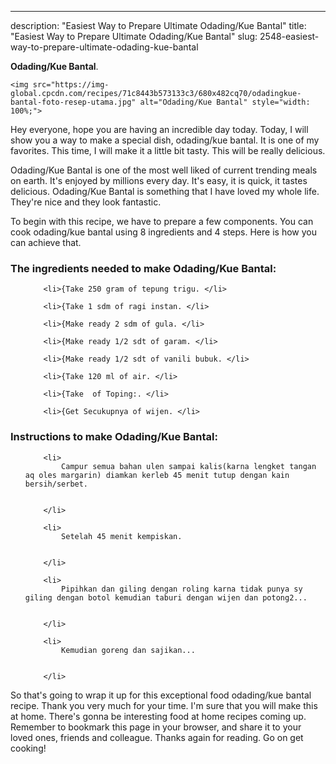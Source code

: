 ---
description: "Easiest Way to Prepare Ultimate Odading/Kue Bantal"
title: "Easiest Way to Prepare Ultimate Odading/Kue Bantal"
slug: 2548-easiest-way-to-prepare-ultimate-odading-kue-bantal

<p>
	<strong>Odading/Kue Bantal</strong>. 
	
</p>
<p>
	
	<img src="https://img-global.cpcdn.com/recipes/71c8443b573133c3/680x482cq70/odadingkue-bantal-foto-resep-utama.jpg" alt="Odading/Kue Bantal" style="width: 100%;">
	
	
</p>
<p>
	Hey everyone, hope you are having an incredible day today. Today, I will show you a way to make a special dish, odading/kue bantal. It is one of my favorites. This time, I will make it a little bit tasty. This will be really delicious.
</p>
	
<p>
	
</p>
<p>
	Odading/Kue Bantal is one of the most well liked of current trending meals on earth. It's enjoyed by millions every day. It's easy, it is quick, it tastes delicious. Odading/Kue Bantal is something that I have loved my whole life. They're nice and they look fantastic.
</p>

<p>
To begin with this recipe, we have to prepare a few components. You can cook odading/kue bantal using 8 ingredients and 4 steps. Here is how you can achieve that.
</p>

<h3>The ingredients needed to make Odading/Kue Bantal:</h3>

<ol>
	
		<li>{Take 250 gram of tepung trigu. </li>
	
		<li>{Take 1 sdm of ragi instan. </li>
	
		<li>{Make ready 2 sdm of gula. </li>
	
		<li>{Make ready 1/2 sdt of garam. </li>
	
		<li>{Make ready 1/2 sdt of vanili bubuk. </li>
	
		<li>{Take 120 ml of air. </li>
	
		<li>{Take  of Toping:. </li>
	
		<li>{Get Secukupnya of wijen. </li>
	
</ol>
<p>
	
</p>

<h3>Instructions to make Odading/Kue Bantal:</h3>

<ol>
	
		<li>
			Campur semua bahan ulen sampai kalis(karna lengket tangan aq oles margarin) diamkan kerleb 45 menit tutup dengan kain bersih/serbet.
			
			
		</li>
	
		<li>
			Setelah 45 menit kempiskan.
			
			
		</li>
	
		<li>
			Pipihkan dan giling dengan roling karna tidak punya sy giling dengan botol kemudian taburi dengan wijen dan potong2...
			
			
		</li>
	
		<li>
			Kemudian goreng dan sajikan...
			
			
		</li>
	
</ol>

<p>
	
</p>

<p>
	So that's going to wrap it up for this exceptional food odading/kue bantal recipe. Thank you very much for your time. I'm sure that you will make this at home. There's gonna be interesting food at home recipes coming up. Remember to bookmark this page in your browser, and share it to your loved ones, friends and colleague. Thanks again for reading. Go on get cooking!
</p>
